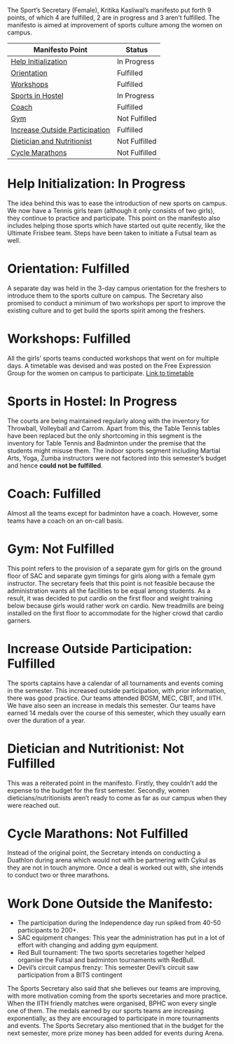<!-- TITLE: Girls’ Sports Secretary Manifesto Analysis  -->
<!-- SUBTITLE: This article discusses progress made by the female Sports Secretary on her manifesto after a conversation with her. -->


The Sport’s Secretary (Female), Kritika Kasliwal’s manifesto put forth 9 points, of which 4 are fulfilled, 2 are in progress and 3 aren’t fulfilled. The manifesto is aimed at improvement of sports culture among the women on campus. 

<center>

| Manifesto Point | Status | 
|--|--|
| [Help Initialization](#help-initialization-in-progress) | In Progress |
| [Orientation](#orientation-fulfilled) | Fulfilled |
| [Workshops](#workshops-fulfilled) | Fulfilled |  
| [Sports in Hostel](#sports-in-hostel-in-progress) | In Progress |
| [Coach](#coach-fulfilled) | Fulfilled |  
| [Gym](#gym-not-fulfilled) | Not Fulfilled |
| [Increase Outside Participation](#increase-outside-participation-fulfilled) | Fulfilled |  
| [Dietician and Nutritionist](#dietician-and-nutritionist-not-fulfilled) | Not Fulfilled |
| [Cycle Marathons](#cycle-marathons-not-fulfilled) | Not Fulfilled |

</center>

# Help Initialization: In Progress
The idea behind this was to ease the introduction of new sports on campus. We now have a Tennis girls team (although it only consists of two girls), they continue to practice and participate. This point on the manifesto also includes helping those sports which have started out quite recently, like the Ultimate Frisbee team. Steps have been taken to initiate a Futsal team as well.

# Orientation: Fulfilled
A separate day was held in the 3-day campus orientation for the freshers to introduce them to the sports culture on campus. The Secretary also promised to conduct a minimum of two workshops per sport to improve the existing culture and to get build the sports spirit among the freshers.

# Workshops: Fulfilled
All the girls’ sports teams conducted workshops that went on for multiple days. A timetable was devised and was posted on the Free Expression Group for the women on campus to participate. [Link to timetable](https://www.facebook.com/groups/bphcshoutbox/permalink/1993918424004092/)


# Sports in Hostel: In Progress
The courts are being maintained regularly along with the inventory for Throwball, Volleyball and Carrom. Apart from this, the Table Tennis tables have been replaced but the only shortcoming in this segment is the inventory for Table Tennis and Badminton under the premise that the students might misuse them. The indoor sports segment including Martial Arts, Yoga, Zumba instructors were not factored into this semester’s budget and hence **could not be fulfilled**.

# Coach: Fulfilled
Almost all the teams except for badminton have a coach. However, some teams have a coach on an on-call basis.

# Gym: Not Fulfilled
This point refers to the provision of a separate gym for girls on the ground floor of SAC and separate gym timings for girls along with a female gym instructor. The secretary feels that this point is not feasible because the administration wants all the facilities to be equal among students. As a result, it was decided to put cardio on the first floor and weight training below because girls would rather work on cardio. New treadmills are being installed on the first floor to accommodate for the higher crowd that cardio garners.


# Increase Outside Participation: Fulfilled
The sports captains have a calendar of all tournaments and events coming in the semester. This increased outside participation, with prior information, there was good practice. Our teams attended BOSM, MEC, CBIT, and IITH. We have also seen an increase in medals this semester. Our teams have earned 14 medals over the course of this semester, which they usually earn over the duration of a year.

# Dietician and Nutritionist: Not Fulfilled
This was a reiterated point in the manifesto. Firstly, they couldn’t add the expense to the budget for the first semester. Secondly, women dieticians/nutritionists aren’t ready to come as far as our campus when they were reached out. 

# Cycle Marathons: Not Fulfilled
Instead of the original point, the Secretary intends on conducting a Duathlon during arena which would not with be partnering with Cykul as they are not in touch anymore. Once a deal is worked out with, she intends to conduct two or three marathons.

# Work Done Outside the Manifesto:

* The participation during the Independence day run spiked from 40-50 participants to 200+.
* SAC equipment changes: This year the administration has put in a lot of effort with changing and adding gym equipment.
* Red Bull tournament: The two sports secretaries together helped organise the Futsal and badminton tournaments with RedBull.
* Devil’s circuit campus frenzy: This semester Devil’s circuit saw participation from a BITS contingent 

The Sports Secretary also said that she believes our teams are improving, with more motivation coming from the sports secretaries and more practice. When the IITH friendly matches were organised, BPHC won every single one of them. The medals earned by our sports teams are increasing exponentially, as they are encouraged to participate in more tournaments and events.
The Sports Secretary also mentioned that in the budget for the next semester, more prize money has been added for events during Arena.

